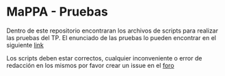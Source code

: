 # MaPPA - Pruebas

Dentro de este repositorio encontraran los archivos de scripts para realizar las pruebas del TP. 
El enunciado de las pruebas lo pueden encontrar en el siguiente [link](https://docs.google.com/document/d/18QDx2sINqnfx4AZSfrpIC0qTD4AmgG3l-Dib3hWPq8I)

Los scripts deben estar correctos, cualquier inconveniente o error de redacción en los mismos por favor crear un issue en el [foro](https://faq.utnso.com.ar/foro)